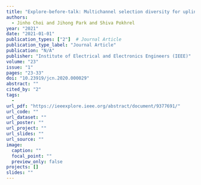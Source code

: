 ```yaml
---
title: "Explore-before-talk: Multichannel selection diversity for uplink transmissions in machine-type communication"
authors:
  - Jinho Choi and Jihong Park and Shiva Pokhrel
year: "2021"
date: "2021-01-01"
publication_types: ["2"]  # Journal Article
publication_type_label: "Journal Article"
publication: "N/A"
publisher: "Institute of Electrical and Electronics Engineers (IEEE)"
volume: "23"
issue: "1"
pages: "23-33"
doi: "10.23919/jcn.2020.000029"
abstract: ""
cited_by: "2"
tags:
  - 
url_pdf: "https://ieeexplore.ieee.org/abstract/document/9377691/"
url_code: ""
url_dataset: ""
url_poster: ""
url_project: ""
url_slides: ""
url_source: ""
image:
  caption: ""
  focal_point: ""
  preview_only: false
projects: []
slides: ""
---
```


